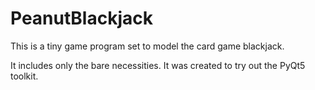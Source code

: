 # PeanutBlackjack
This is a tiny game program set to model the card game blackjack.

It includes only the bare necessities.
It was created to try out the PyQt5 toolkit.
